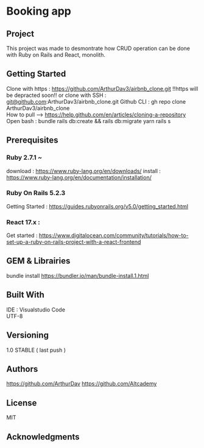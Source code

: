 # Booking app

## Project
This project was made to desmontrate how CRUD operation can be done with Ruby on Rails and React, monolith. 


## Getting Started

Clone with https : https://github.com/ArthurDav3/airbnb_clone.git
!!https will be depracted soon!!
or clone with SSH : git@github.com:ArthurDav3/airbnb_clone.git
Github CLI : gh repo clone ArthurDav3/airbnb_clone  
How to pull --> https://help.github.com/en/articles/cloning-a-repository
Open bash : 
bundle 
rails db:create && rails db:migrate
yarn
rails s

## Prerequisites

### Ruby 2.7.1 ~    
download : https://www.ruby-lang.org/en/downloads/
install : https://www.ruby-lang.org/en/documentation/installation/

### Ruby On Rails 5.2.3   
Getting Started : https://guides.rubyonrails.org/v5.0/getting_started.html

### React 17.x :   
Get started : https://www.digitalocean.com/community/tutorials/how-to-set-up-a-ruby-on-rails-project-with-a-react-frontend    
  
## GEM & Librairies 

bundle install
https://bundler.io/man/bundle-install.1.html

## Built With

IDE : Visualstudio Code  
UTF-8 

## Versioning

1.0 STABLE ( last push )

## Authors

https://github.com/ArthurDav
https://github.com/Altcademy

## License

MIT

## Acknowledgments


